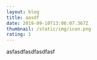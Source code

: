 ```yaml
---
layout: blog
title: aasdf
date: 2019-09-10T13:06:07.367Z
thumbnail: /static/img/icon.png
rating: 1
---
```

asfasdfasdfasdfasf
